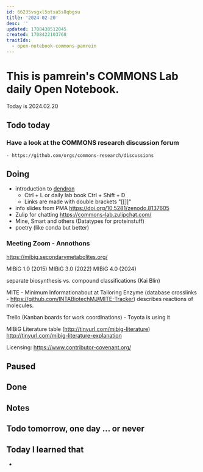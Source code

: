 ```yaml
---
id: 66235vsgxl5otxa5s8qbgsu
title: '2024-02-20'
desc: ''
updated: 1708438512045
created: 1708422103768
traitIds:
  - open-notebook-commons-pamrein
---
```


# This is pamrein's COMMONS Lab daily Open Notebook.

Today is 2024.02.20

## Todo today

### Have a look at the COMMONS research discussion forum
    - https://github.com/orgs/commons-research/discussions


###
###

## Doing
- introduction to [dendron](https://www.dendron.so)
  - Ctrl + L or daily lab book Ctrl + Shift + D
  - Links are made with double brackets "[[]]"
- info slides from PMA https://doi.org/10.5281/zenodo.8137605
- Zulip for chatting https://commons-lab.zulipchat.com/
- Mine, Smart and others (Datatypes for proteinstuff)
- poetry (like conda but better)

### Meeting Zoom - Annothons
https://mibig.secondarymetabolites.org/

MIBiG 1.0 (2015)
MIBiG 3.0 (2022)
MIBiG 4.0 (2024)

separate biosynthesis vs. compound classifications (Kai Blin)

MITE - Minimum Informationabout at Tailoring Enzyme (database crosslinks - https://github.com/INTABiotechMJ/MITE-Tracker)
describes reactions of molecules.

Trello (Kanban boards for work coordinations) - Toyota is using it

MIBiG Literature table (http://tinyurl.com/mibig-literature)
http://tinyurl.com/mibig-literature-explanation

Licensing: https://www.contributor-covenant.org/








## Paused

## Done

## Notes

## Todo tomorrow, one day ... or never 


###
###


## Today I learned that

- 